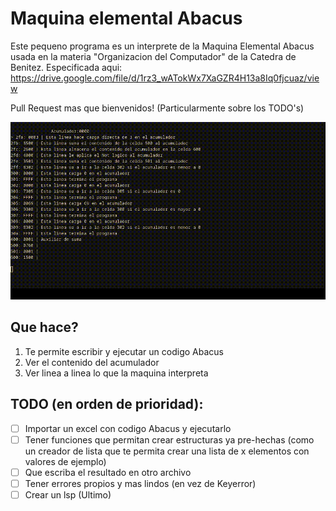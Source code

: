 # Maquina elemental Abacus
Este pequeno programa es un interprete de la Maquina Elemental Abacus usada en la materia "Organizacion del Computador" de la Catedra de Benitez. Especificada aqui: https://drive.google.com/file/d/1rz3_wATokWx7XaGZR4H13a8Iq0fjcuaz/view

Pull Request mas que  bienvenidos! (Particularmente sobre los TODO's)

![Demostracion](demo.gif)

## Que hace?
1. Te permite escribir y ejecutar un codigo Abacus
2. Ver el contenido del acumulador
3. Ver linea a linea lo que la maquina interpreta

## TODO (en orden de prioridad):
- [ ] Importar un excel con codigo Abacus y ejecutarlo
- [ ] Tener funciones que permitan crear estructuras ya pre-hechas (como un creador de lista que te permita crear una lista de x elementos con valores de ejemplo)
- [ ] Que escriba el resultado en otro archivo
- [ ] Tener errores propios y mas lindos (en vez de Keyerror)
- [ ] Crear un lsp (Ultimo)
